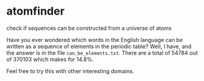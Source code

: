 # atomfinder
check if sequences can be constructed from a universe of atoms

Have you ever wondered which words in the English language can be written as a sequence of elements in the periodic table? Well, I have, and the answer is in the file `can_be_elements.txt`. There are a total of 54784 out of 370103 which makes for 14.8%.

Feel free to try this with other interesting domains.
